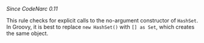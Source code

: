 
*Since CodeNarc 0.11*

This rule checks for explicit calls to the no-argument constructor of `HashSet`. In Groovy, it is best to replace
`new HashSet()` with `[] as Set`, which creates the same object.

